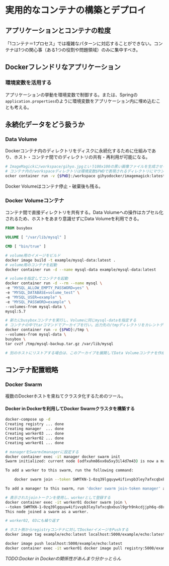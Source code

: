 # 実用的なコンテナの構築とデプロイ

## アプリケーションとコンテナの粒度

「1コンテナ＝1プロセス」では複雑なパターンに対応することができない。コンテナは1つの関心事（ある1つの役割や問題領域）のみに集中すべき。

## Dockerフレンドリなアプリケーション

### 環境変数を活用する

アプリケーションの挙動を環境変数で制御する。または、Springの`application.properties`のように環境変数をアプリケーション内に埋め込むことも考える。

## 永続化データをどう扱うか

### Data Volume

Dockerコンテナ内のディレクトリをディスクに永続化するために仕組みであり、ホスト・コンテナ間でのディレクトリの共有・再利用が可能になる。

```bash
# ImageMagickに/workspace/gihyo.jpgという100x100の黒い画像ファイルを生成させる
# コンテナ内の/workspaceディレクトリは環境変数$PWDで表現されるディレクトリにマウントされる。
ocker container run -v {$PWD}:/workspace gihyodocker/imagemagick:latest convert -size 100x100 xc:#000000 /workspace/gihyo.jpg
```

Docker Volumeはコンテナ停止・破棄後も残る。

### Docker Volumeコンテナ

コンテナ間で直接ディレクトリを共有する。Data Volumeへの操作はカプセル化されるため、ホストをあまり意識せずにData Volumeを利用できる。

```Dockerfile
FROM busybox

VOLUME [ "/var/lib/mysql" ]

CMD [ "bin/true" ]
```

```bash
# volume用のイメージをビルド
docker image build -t example/mysql-data:latest .
# volume用のコンテナを起動
docker container run -d --name mysql-data example/mysql-data:latest

# volumeを指定してコンテナを起動
docker container run -d --rm --name mysql \
-e "MYSQL_ALLOW_EMPTY_PASSWORD=yes" \
-e "MYSQL_DATABASE=volume_test" \
-e "MYSQL_USER=example" \
-e "MYSQL_PASSWORD=example" \
--volumes-from mysql-data \
mysql:5.7
```

```bash
# 新たにbusyboxコンテナを実行し、Volumeに同じmysql-dataを指定する
# コンテナの中でtarコマンドでアーカイブを行い。出力先の/tmpディレクトリをカレントディレクトリにマウントする
docker container run -v {$PWD}:/tmp \
--volumes-from mysql-data \
busybox \
tar cvzf /tmp/mysql-backup.tar.gz /var/lib/mysql

# 別のホストにリストアする場合は、このアーカイブを展開してData Volumeコンテナを作成するだけでよい
```

## コンテナ配置戦略

### Docker Swarm

複数のDockerホストを束ねてクラスタ化するためのツール。

#### Docker in Dockerを利用してDocker Swarmクラスタを構築する

```bash
docker-compose up -d
Creating registry ... done
Creating manager  ... done
Creating worker03 ... done
Creating worker02 ... done
Creating worker01 ... done

# managerをSwarmのmanagerに設定する
docker container exec -it manager docker swarm init
Swarm initialized: current node (odfxuhm86xx0a5xy3il4d7m43) is now a manager.

To add a worker to this swarm, run the following command:

    docker swarm join --token SWMTKN-1-0zq39lgquyw4ifivvpb3ley7afxcqbxbusl9grh9nkcdjjph6q-d8r3rw828pqmvc66caal519x3 172.24.0.3:2377

To add a manager to this swarm, run 'docker swarm join-token manager' and follow the instructions.

# 表示されたjoinトークンを使用し、workerとして登録する
docker container exec -it worker01 docker swarm join \
--token SWMTKN-1-0zq39lgquyw4ifivvpb3ley7afxcqbxbusl9grh9nkcdjjph6q-d8r3rw828pqmvc66caal519x3 172.24.0.3:2377
This node joined a swarm as a worker.

# worker02, 03にも繰り返す
```

```bash
# ホスト側からregistryコンテナに対してDockerイメージをPushする
docker image tag example/echo:latest localhost:5000/example/echo:latest

docker image push localhost:5000/example/echo:latest
docker container exec -it worker01 docker image pull registry:5000/example/echo:latest
```

*TODO:Docker in Dockerの関係性があんまり分かっとらん*